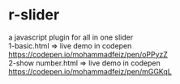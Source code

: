 # r-slider <br>
a javascript plugin for all in one slider <br>
1-basic.html => live demo in codepen https://codepen.io/mohammadfeiz/pen/oPPyzZ <br>
2-show number.html => live demo in codepen https://codepen.io/mohammadfeiz/pen/mGGKqL <br>
